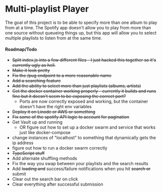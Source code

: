 # Multi-playlist Player

The goal of this project is to be able to specify more than one album to play from at a time. The Spotify app doesn't allow you to play from more than one source without queueing things up, but this app will allow you to select multiple playlists to listen from at the same time.

#### Roadmap/Todo

   - ~~Split index.js into a few different files - I just hacked this together so it's currently ugly as hell.~~
   - ~~Make it look pretty~~
   - ~~Fix the /pug endpoint to a more reasonable name~~
   - ~~Add a searching feature~~
   - ~~Add the ability to select more than just playlists (albums, artists)~~
   - ~~Get the docker container working properly - currently it builds and runs fine but it doesn't seem to be exposing the correct port?~~
      * Ports are now correctly exposed and working, but the container doesn't have the right env variables
   - ~~Deploy it on Linode or AWS or something~~
   - ~~Fix some of the spotify API logic to account for pagination~~
   - Get Vault up and running
      * OR figure out how to set up a docker swarm and service that works just like docker-compose
   - change instances of "localhost" to something that dynamically gets the ip address
   - figure out how to run a docker swarm correctly
   - ~~TypeScript stuff~~
   - Add alternate shuffling methods
   - Fix the way you swap between your playlists and the search results
   - Add ~~loading and~~ success/failure notifications when you hit ~~search or~~ submit
   - Clear out the search bar on click
   - Clear everything after successful submission
